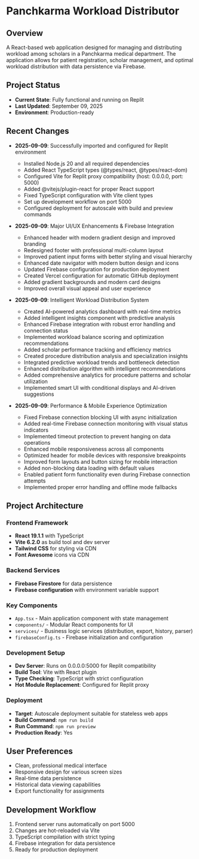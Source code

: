 # Panchkarma Workload Distributor

## Overview
A React-based web application designed for managing and distributing workload among scholars in a Panchkarma medical department. The application allows for patient registration, scholar management, and optimal workload distribution with data persistence via Firebase.

## Project Status
- **Current State**: Fully functional and running on Replit
- **Last Updated**: September 09, 2025
- **Environment**: Production-ready

## Recent Changes
- **2025-09-09**: Successfully imported and configured for Replit environment
  - Installed Node.js 20 and all required dependencies
  - Added React TypeScript types (@types/react, @types/react-dom)
  - Configured Vite for Replit proxy compatibility (host: 0.0.0.0, port: 5000)
  - Added @vitejs/plugin-react for proper React support
  - Fixed TypeScript configuration with Vite client types
  - Set up development workflow on port 5000
  - Configured deployment for autoscale with build and preview commands

- **2025-09-09**: Major UI/UX Enhancements & Firebase Integration
  - Enhanced header with modern gradient design and improved branding
  - Redesigned footer with professional multi-column layout
  - Improved patient input forms with better styling and visual hierarchy
  - Enhanced date navigator with modern button design and icons
  - Updated Firebase configuration for production deployment
  - Created Vercel configuration for automatic GitHub deployment
  - Added gradient backgrounds and modern card designs
  - Improved overall visual appeal and user experience

- **2025-09-09**: Intelligent Workload Distribution System
  - Created AI-powered analytics dashboard with real-time metrics
  - Added intelligent insights component with predictive analysis
  - Enhanced Firebase integration with robust error handling and connection status
  - Implemented workload balance scoring and optimization recommendations
  - Added scholar performance tracking and efficiency metrics
  - Created procedure distribution analysis and specialization insights
  - Integrated predictive workload trends and bottleneck detection
  - Enhanced distribution algorithm with intelligent recommendations
  - Added comprehensive analytics for procedure patterns and scholar utilization
  - Implemented smart UI with conditional displays and AI-driven suggestions

- **2025-09-09**: Performance & Mobile Experience Optimization
  - Fixed Firebase connection blocking UI with async initialization
  - Added real-time Firebase connection monitoring with visual status indicators
  - Implemented timeout protection to prevent hanging on data operations
  - Enhanced mobile responsiveness across all components
  - Optimized header for mobile devices with responsive breakpoints
  - Improved form layouts and button sizing for mobile interaction
  - Added non-blocking data loading with default values
  - Enabled patient form functionality even during Firebase connection attempts
  - Implemented proper error handling and offline mode fallbacks

## Project Architecture

### Frontend Framework
- **React 19.1.1** with TypeScript
- **Vite 6.2.0** as build tool and dev server
- **Tailwind CSS** for styling via CDN
- **Font Awesome** icons via CDN

### Backend Services
- **Firebase Firestore** for data persistence
- **Firebase configuration** with environment variable support

### Key Components
- `App.tsx` - Main application component with state management
- `components/` - Modular React components for UI
- `services/` - Business logic services (distribution, export, history, parser)
- `firebaseConfig.ts` - Firebase initialization and configuration

### Development Setup
- **Dev Server**: Runs on 0.0.0.0:5000 for Replit compatibility
- **Build Tool**: Vite with React plugin
- **Type Checking**: TypeScript with strict configuration
- **Hot Module Replacement**: Configured for Replit proxy

### Deployment
- **Target**: Autoscale deployment suitable for stateless web apps
- **Build Command**: `npm run build`
- **Run Command**: `npm run preview`
- **Production Ready**: Yes

## User Preferences
- Clean, professional medical interface
- Responsive design for various screen sizes
- Real-time data persistence
- Historical data viewing capabilities
- Export functionality for assignments

## Development Workflow
1. Frontend server runs automatically on port 5000
2. Changes are hot-reloaded via Vite
3. TypeScript compilation with strict typing
4. Firebase integration for data persistence
5. Ready for production deployment